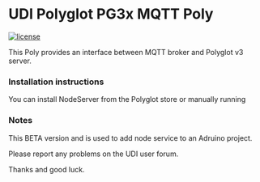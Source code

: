 # UDI Polyglot PG3x MQTT Poly

[![license](https://img.shields.io/github/license/mashape/apistatus.svg)](https://github.com/exking/udi-mqtt-poly/blob/master/LICENSE)

This Poly provides an interface between MQTT broker and Polyglot v3 server.

### Installation instructions
You can install NodeServer from the Polyglot store or manually running

### Notes

This BETA version and is used to add node service to an Adruino project.

Please report any problems on the UDI user forum.

Thanks and good luck.
